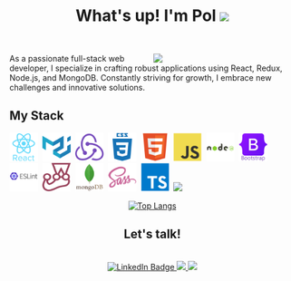 <div id="root" >
<div id="header" align="center">
<h1>What's up! I'm Pol </a>
  <img src="https://media2.giphy.com/media/v1.Y2lkPTc5MGI3NjExbmFscnd1YmlhbGpwOW5vdzJmb3UxeHU4ZmQ2bHp5bmp3NmVoMmlsbyZlcD12MV9pbnRlcm5hbF9naWZfYnlfaWQmY3Q9cw/EAfeMhhZjJ9zhXh69P/giphy.gif" width="50">
</h1>
  </div>
 <br>
 <div id="about" align="center">
<div>
<img align="right" position="fixed"
src="https://media1.giphy.com/media/v1.Y2lkPTc5MGI3NjExY3B0a2czOGpmMWdqM3F5Mmk4Z2E0dnlwZDcxa3Qza294MGRzMTZ0YSZlcD12MV9pbnRlcm5hbF9naWZfYnlfaWQmY3Q9cw/0TtX2qqpxp3pIafzio/giphy.gif" width="250" >
</div>
<p align="left"> As a passionate full-stack web developer, I specialize in crafting robust applications using React, Redux, Node.js, and MongoDB. Constantly striving for growth, I embrace new challenges and innovative solutions.</p>

 
</div>
   <div id="stack" align="center">
   <h2 align="left" display="">My Stack</h2>
     <div align="left">
  <img src="https://github.com/devicons/devicon/blob/master/icons/react/react-original-wordmark.svg" title="React" alt="React" width="50" height="50"/>&nbsp;
  <img src="https://github.com/devicons/devicon/blob/master/icons/materialui/materialui-original.svg" title="Material UI" alt="Material UI" width="50" height="50"/>&nbsp;
  <img src="https://github.com/devicons/devicon/blob/master/icons/redux/redux-original.svg" title="Redux" alt="Redux " width="50" height="50"/>&nbsp;
  <img src="https://github.com/devicons/devicon/blob/master/icons/css3/css3-plain-wordmark.svg"  title="CSS3" alt="CSS" width="50" height="50"/>&nbsp;
  <img src="https://github.com/devicons/devicon/blob/master/icons/html5/html5-original.svg" title="HTML5" alt="HTML" width="50" height="50"/>&nbsp;
  <img src="https://github.com/devicons/devicon/blob/master/icons/javascript/javascript-original.svg" title="JavaScript" alt="JavaScript" width="50" height="50"/>&nbsp;
  <img src="https://github.com/devicons/devicon/blob/master/icons/nodejs/nodejs-original-wordmark.svg" title="NodeJS" alt="NodeJS" width="50" height="50"/>&nbsp; 
   <img src="https://raw.githubusercontent.com/devicons/devicon/master/icons/bootstrap/bootstrap-original-wordmark.svg" title="Bootstrap" alt="Bootstrap" width="50" height="50"/>&nbsp;  
  <img src="https://raw.githubusercontent.com/devicons/devicon/1119b9f84c0290e0f0b38982099a2bd027a48bf1/icons/eslint/eslint-original-wordmark.svg" title="Eslint" alt="Eslint" width="50" height="50"/>&nbsp; 
  <img src="https://raw.githubusercontent.com/devicons/devicon/1119b9f84c0290e0f0b38982099a2bd027a48bf1/icons/jest/jest-plain.svg" title="Jest" alt="Jest" width="50" height="50"/>&nbsp; 
  <img src="https://raw.githubusercontent.com/devicons/devicon/1119b9f84c0290e0f0b38982099a2bd027a48bf1/icons/mongodb/mongodb-original-wordmark.svg" title="MongoDb" alt="MongoDB" width="50" height="50"/>&nbsp; 
<img src="https://raw.githubusercontent.com/devicons/devicon/1119b9f84c0290e0f0b38982099a2bd027a48bf1/icons/sass/sass-original.svg" title="Sass" alt="Sass" width="50" height="50"/>&nbsp; 
      <img src="https://raw.githubusercontent.com/devicons/devicon/1119b9f84c0290e0f0b38982099a2bd027a48bf1/icons/typescript/typescript-original.svg" title="Typescript" alt="Typescript" width="50" height="50"/>&nbsp; 
      <img src="https://cdn.jsdelivr.net/gh/devicons/devicon/icons/figma/figma-original.svg" width="50"/>
       
  <div align="center">
  
  [![Top Langs](https://github-readme-stats.vercel.app/api/top-langs/?username=Mystic93&layout=compact&theme=default)](https://github.com/anuraghazra/github-readme-stats) 
  </div>
  </div>
  </div>
   <div id="contact" align="center">
   <h2 align="center">Let's talk!</h2>
    

  <br/>
  <a href="https://www.linkedin.com/in/pol-gil-usieto-5b9324280/">
    <img src="https://img.shields.io/badge/LinkedIn-blue?style=for-the-badge&logo=linkedin&logoColor=white" alt="LinkedIn Badge"/>
  </a>
<a href="https://poltech.netlify.app/">
    <img src="https://img.shields.io/badge/website-000000?style=for-the-badge&logo=About.me&logoColor=white"/>
  </a>
     <a href="https://www.instagram.com/usietopol/">
    <img src="https://img.shields.io/badge/Instagram-pink?style=for-the-badge&logo=instagram&logoColor=black"/>
  </a>
   
  </div>
  </div>



<!--
**Mystic93/Mystic93** is a ✨ _special_ ✨ repository because its `README.md` (this file) appears on your GitHub profile.

Here are some ideas to get you started:

- 🔭 I’m currently working on ...
- 🌱 I’m currently learning ...
- 👯 I’m looking to collaborate on ...
- 🤔 I’m looking for help with ...
- 💬 Ask me about ...
- 📫 How to reach me: ...
- 😄 Pronouns: ...
- ⚡ Fun fact: ...
-->
